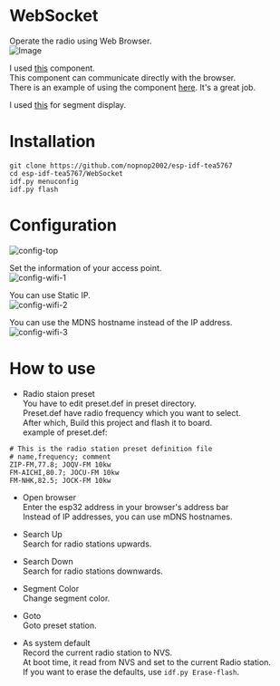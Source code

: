 # WebSocket
Operate the radio using Web Browser.   
![Image](https://github.com/user-attachments/assets/8d35ab6b-19c8-4f84-88f8-e167282031b5)

I used [this](https://github.com/Molorius/esp32-websocket) component.   
This component can communicate directly with the browser.   
There is an example of using the component [here](https://github.com/Molorius/ESP32-Examples).
It's a great job.   

I used [this](https://github.com/CodeDrome/seven-segment-display-javascript) for segment display.   

# Installation
```
git clone https://github.com/nopnop2002/esp-idf-tea5767
cd esp-idf-tea5767/WebSocket
idf.py menuconfig
idf.py flash
```


# Configuration   
![config-top](https://user-images.githubusercontent.com/6020549/146466041-44d8769e-955f-4ff2-a820-19d7462baa21.jpg)

Set the information of your access point.   
![config-wifi-1](https://user-images.githubusercontent.com/6020549/146466210-9d808b99-7782-412d-ac11-fc69a31f66c1.jpg)

You can use Static IP.   
![config-wifi-2](https://user-images.githubusercontent.com/6020549/146466213-bc88ec7a-0a60-4ff5-83d0-332eac07a28b.jpg)

You can use the MDNS hostname instead of the IP address.   
![config-wifi-3](https://user-images.githubusercontent.com/6020549/146466214-1a076345-7f39-4a13-b472-27eeeff3485c.jpg)


# How to use   
- Radio staion preset   
 You have to edit preset.def in preset directory.   
 Preset.def have radio frequency which you want to select.   
 After which, Build this project and flash it to board.   
 example of preset.def:
```
# This is the radio station preset definition file
# name,frequency; comment
ZIP-FM,77.8; JOQV-FM 10kw
FM-AICHI,80.7; JOCU-FM 10kw
FM-NHK,82.5; JOCK-FM 10kw
```

- Open browser   
 Enter the esp32 address in your browser's address bar   
 Instead of IP addresses, you can use mDNS hostnames.   

- Search Up   
 Search for radio stations upwards.   

- Search Down   
 Search for radio stations downwards.   

- Segment Color   
 Change segment color.   

- Goto   
 Goto preset station.   

- As system default   
 Record the current radio station to NVS.   
 At boot time, it read from NVS and set to the current Radio station.   
 If you want to erase the defaults, use ```idf.py Erase-flash```.   
